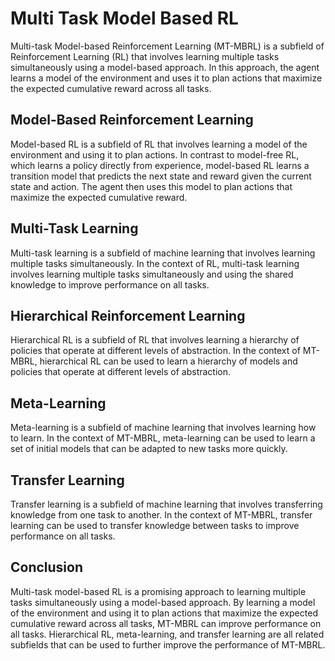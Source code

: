 # Multi Task Model Based RL

Multi-task Model-based Reinforcement Learning (MT-MBRL) is a subfield of Reinforcement Learning (RL) that involves learning multiple tasks simultaneously using a model-based approach. In this approach, the agent learns a model of the environment and uses it to plan actions that maximize the expected cumulative reward across all tasks.

## Model-Based Reinforcement Learning

Model-based RL is a subfield of RL that involves learning a model of the environment and using it to plan actions. In contrast to model-free RL, which learns a policy directly from experience, model-based RL learns a transition model that predicts the next state and reward given the current state and action. The agent then uses this model to plan actions that maximize the expected cumulative reward.

## Multi-Task Learning

Multi-task learning is a subfield of machine learning that involves learning multiple tasks simultaneously. In the context of RL, multi-task learning involves learning multiple tasks simultaneously and using the shared knowledge to improve performance on all tasks.

## Hierarchical Reinforcement Learning

Hierarchical RL is a subfield of RL that involves learning a hierarchy of policies that operate at different levels of abstraction. In the context of MT-MBRL, hierarchical RL can be used to learn a hierarchy of models and policies that operate at different levels of abstraction.

## Meta-Learning

Meta-learning is a subfield of machine learning that involves learning how to learn. In the context of MT-MBRL, meta-learning can be used to learn a set of initial models that can be adapted to new tasks more quickly.

## Transfer Learning

Transfer learning is a subfield of machine learning that involves transferring knowledge from one task to another. In the context of MT-MBRL, transfer learning can be used to transfer knowledge between tasks to improve performance on all tasks.

## Conclusion

Multi-task model-based RL is a promising approach to learning multiple tasks simultaneously using a model-based approach. By learning a model of the environment and using it to plan actions that maximize the expected cumulative reward across all tasks, MT-MBRL can improve performance on all tasks. Hierarchical RL, meta-learning, and transfer learning are all related subfields that can be used to further improve the performance of MT-MBRL.
